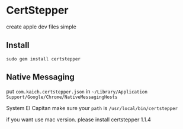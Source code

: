 # CertStepper
create apple dev files simple

## Install 

  `sudo gem install certstepper`

## Native Messaging 

put `com.kaich.certstepper.json` in `~/Library/Application Support/Google/Chrome/NativeMessagingHosts`

System EI Capitan make sure your `path` is `/usr/local/bin/certstepper`

if you want use mac version. please install certstepper 1.1.4